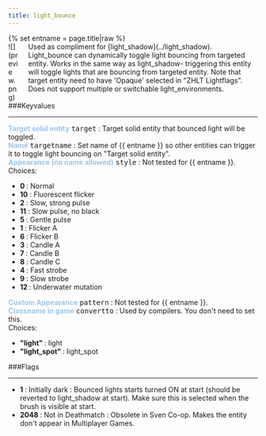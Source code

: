 ```yaml
---
title: light_bounce
---
```

<div>{% set entname = page.title|raw %}</div>
<div class="container previewimg">
<div class="columns">
<div class="imagepadding column col-auto" markdown="1">![](preview.png)</div>
<div class="column entityentry" markdown="1">Used as compliment for [light_shadow](../light_shadow). Light_bounce can dynamically toggle light bouncing from targeted entity. Works in the same way as light_shadow- triggering this entity will toggle lights that are bouncing from targeted entity. Note that target entity need to have 'Opaque' selected in "ZHLT Lightflags". Does not support multiple or switchable light_environments.</div>
</div>
</div>
###Keyvalues
<hr>
<div class="entityentry" markdown="1">
<span style="color:#9fc5e8;"><b>Target solid entity</b></span> <kbd  class="tooltip" data-tooltip="target_destination">target</kbd> :
Target solid entity that bounced light will be toggled.
</div>
<div class="entityentry" markdown="1">
<span style="color:#9fc5e8;"><b>Name</b></span> <kbd  class="tooltip" data-tooltip="target_source">targetname</kbd> :
Set name of {{ entname }} so other entities can trigger it to toggle light bouncing on "Target solid entity".
</div>
<div class="entityentry" markdown="1">
<span style="color:#9fc5e8;"><b>Appearance (no name allowed)</b></span> <kbd  class="tooltip" data-tooltip="choices">style</kbd> :
Not tested for {{ entname }}.
<div class="accordion">
<input type="checkbox" id="accordion-1" name="accordion-checkbox" hidden>
<label class="accordion-header" for="accordion-1">
<i class="icon icon-arrow-right mr-1"></i>
Choices:
</label>
<div class="accordion-body">
<ul>
<li><b>0 </b> : Normal</li>
<li><b>10</b> : Fluorescent flicker</li>
<li><b>2 </b> : Slow, strong pulse</li>
<li><b>11</b> : Slow pulse, no black</li>
<li><b>5 </b> : Gentle pulse</li>
<li><b>1 </b> : Flicker A</li>
<li><b>6 </b> : Flicker B</li>
<li><b>3 </b> : Candle A</li>
<li><b>7 </b> : Candle B</li>
<li><b>8 </b> : Candle C</li>
<li><b>4 </b> : Fast strobe</li>
<li><b>9 </b> : Slow strobe</li>
<li><b>12 </b> : Underwater mutation</li>
</ul>
</div>
</div>
</div>
<div class="entityentry" markdown="1">
<span style="color:#9fc5e8;"><b>Custom Appearance</b></span> <kbd  class="tooltip" data-tooltip="string">pattern</kbd> :
Not tested for {{ entname }}.
</div>
<div class="entityentry" markdown="1">
<span style="color:#9fc5e8;"><b>Classname in game</b></span> <kbd  class="tooltip" data-tooltip="choices">convertto</kbd> :
Used by compilers. You don't need to set this.
<div class="accordion">
<input type="checkbox" id="accordion-2" name="accordion-checkbox" hidden>
<label class="accordion-header" for="accordion-2">
<i class="icon icon-arrow-right mr-1"></i>
Choices:
</label>
<div class="accordion-body">
<ul>
<li><b>"light" </b> : light</li>
<li><b>"light_spot" </b> : light_spot</li>
</ul>
</div>
</div>
</div>
###Flags
<hr>
<div class="entityflags">
<ul>
<li class="imagepadding" markdown="1"><b>1 </b> : Initially dark : Bounced lights starts turned ON at start (should be reverted to light_shadow at start). Make sure this is selected when the brush is visible at start.</li>
<li class="imagepadding" markdown="1"><b>2048 </b> : Not in Deathmatch : Obsolete in Sven Co-op. Makes the entity don't appear in Multiplayer Games.</li>
</ul>
</div>
